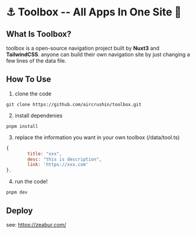 # ⚓️ Toolbox -- All Apps In One Site 🎇

## What Is Toolbox?
toolbox is a open-source navigation project built by **Nuxt3** and **TailwindCSS**.
anyone can build their own navigation site by just changing a few lines of the data file.

## How To Use
1. clone the code
```
git clone https://github.com/aircrushin/toolbox.git
```

2. install dependenies
```
pnpm install
```

3. replace the information you want in your own toolbox (/data/tool.ts)
```javascript
{
        title: "xxx",
        desc: "this is description",
        link: 'https://xxx.com'
},
```

4. run the code!
```
pnpm dev
```

## Deploy
see: https://zeabur.com/
